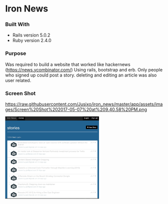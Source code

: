 # Iron News

### Built With

- Rails version 5.0.2
- Ruby version 2.4.0

### Purpose

  Was required to build a website that worked like hackernews (https://news.ycombinator.com/)
  Using rails, bootstrap and erb. Only people who signed up could post a story. deleting and editing
  an article was also user related.

### Screen Shot

https://raw.githubusercontent.com/Jusixo/iron_news/master/app/assets/images/Screen%20Shot%202017-05-07%20at%209.40.58%20PM.png  

<img src="https://raw.githubusercontent.com/Jusixo/iron_news/master/app/assets/images/Screen%20Shot%202017-05-07%20at%209.40.58%20PM.png" width="300">
